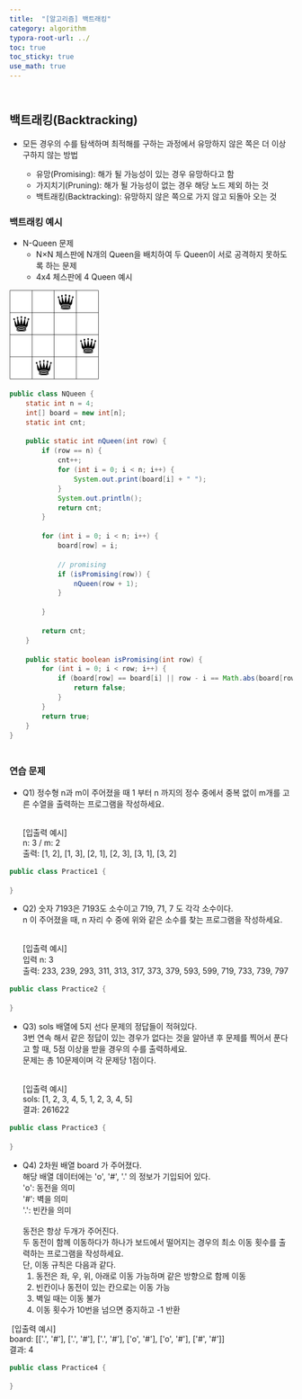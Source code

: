 ```yaml
---
title:  "[알고리즘] 백트래킹"
category: algorithm
typora-root-url: ../
toc: true
toc_sticky: true
use_math: true
---
```


## <br>백트래킹(Backtracking)

- 모든 경우의 수를 탐색하며 최적해를 구하는 과정에서 유망하지 않은 쪽은 더 이상 구하지 않는 방법

  - 유망(Promising): 해가 될 가능성이 있는 경우 유망하다고 함
  - 가지치기(Pruning): 해가 될 가능성이 없는 경우 해당 노드 제외 하는 것
  - 백트래킹(Backtracking): 유망하지 않은 쪽으로 가지 않고 되돌아 오는 것

  

 

### 백트래킹 예시

- N-Queen 문제 
  - N×N 체스판에 N개의 Queen을 배치하여 두 Queen이 서로 공격하지 못하도록 하는 문제
  - 4x4 체스판에 4 Queen 예시

![nq](/images/2023-12-04-algorithm-backtracking/nq.png)

```java
public class NQueen {
    static int n = 4;
    int[] board = new int[n];
    static int cnt;
    
    public static int nQueen(int row) {
        if (row == n) {
            cnt++;
            for (int i = 0; i < n; i++) {
                System.out.print(board[i] + " ");
            }
            System.out.println();
            return cnt;
        }
        
        for (int i = 0; i < n; i++) {
            board[row] = i;

            // promising
            if (isPromising(row)) {
                nQueen(row + 1);
            }

        }

        return cnt;
    }

    public static boolean isPromising(int row) {
        for (int i = 0; i < row; i++) {
            if (board[row] == board[i] || row - i == Math.abs(board[row] - board[i])) {
                return false;
            }
        }
        return true;
    }
}
```



### <br>연습 문제

- Q1) 정수형 n과 m이 주어졌을 때 1 부터 n 까지의 정수 중에서 중복 없이 m개를 고른 수열을 출력하는 프로그램을 작성하세요.

  <br>[입출력 예시]<br>
  n: 3 / m: 2<br>
  출력: [1, 2], [1, 3], [2, 1], [2, 3], [3, 1], [3, 2]

```java
public class Practice1 {
    
}
```

- Q2) 숫자 7193은 7193도 소수이고 719, 71, 7 도 각각 소수이다.<br>
  n 이 주어졌을 때, n 자리 수 중에 위와 같은 소수를 찾는 프로그램을 작성하세요.

  <br>[입출력 예시]<br>
  입력 n: 3<br>
  출력: 233, 239, 293, 311, 313, 317, 373, 379, 593, 599, 719, 733, 739, 797

```java
public class Practice2 {
    
}
```

- Q3) sols 배열에 5지 선다 문제의 정답들이 적혀있다.<br>
  3번 연속 해서 같은 정답이 있는 경우가 없다는 것을 알아낸 후 문제를 찍어서 푼다고 할 때, 5점 이상을 받을 경우의 수를 출력하세요.<br>
  문제는 총 10문제이며 각 문제당 1점이다.

  <br>[입출력 예시]<br>
  sols: [1, 2, 3, 4, 5, 1, 2, 3, 4, 5]<br>
  결과: 261622

```java
public class Practice3 {
    
}
```

- Q4) 2차원 배열 board 가 주어졌다.<br>해당 배열 데이터에는 'o', '#', '.' 의 정보가 기입되어 있다.<br>'o': 동전을 의미<br>'#': 벽을 의미<br>'.': 빈칸을 의미<br><br>동전은 항상 두개가 주어진다.<br>두 동전이 함께 이동하다가 하나가 보드에서 떨어지는 경우의 최소 이동 횟수를 출력하는 프로그램을 작성하세요.<br>단, 이동 규칙은 다음과 같다.
  1. 동전은 좌, 우, 위, 아래로 이동 가능하며 같은 방향으로 함께 이동
  2. 빈칸이나 동전이 있는 칸으로는 이동 가능
  3. 벽일 때는 이동 불가
  4. 이동 횟수가 10번을 넘으면 중지하고 -1 반환

​	[입출력 예시]<br>	board: [['.', '#'], ['.', '#'], ['.', '#'], ['o', '#'], ['o', '#'], ['#', '#']]<br>	결과: 4

```java
public class Practice4 {
    
}
```



